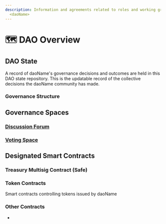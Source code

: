 ```yaml
---
description: Information and agreements related to roles and working groups within
  <daoName>
---
```


# 🗺 DAO Overview

<!-- Introduce your DAO's governance process here. -->

## DAO State

A record of daoName's governance decisions and outcomes are held in this DAO state repository. This is the updatable record of the collective decisions the daoName community has made.&#x20;

<!-- Describe how your DAO will maintain and interact with the DAO state rep, and its significance in the governance system. -->

### Governance Structure

<!-- Briefly describe your DAO's governance structure here to provide useful context. Be sure to provide links into your governance documentation to help readers gather more information as needed. Simple visuals can be helpful too. -->

## Governance Spaces

### [Discussion Forum](https://www.discourse.org/)

<!-- Briefly describe your governance discussion forum (such as discourse) and how it's used. Provide links to relevant topics or other resources. -->

### [Voting Space](https://snapshot.org/#/)

<!-- Briefly describe your voting space (such as snapshot) and how it's used. Be sure to provide links to any proposal standards or other relevant resources. -->

## Designated Smart Contracts

<!-- Briefly describe your DAO's use of its official smart contracts here, including multisig safes, token/badge contracts, or other contracts used by your organization. You may also wish to include which network(s) are in use and for what purpose. -->

### Treasury Multisig Contract (Safe)

<!--
List your treasury contracts here. You can use a style such as:
* Ethereum Mainnet: <mark style="color:yellow;">address</mark>
* Polygon Mainnet: <mark style="color:yellow;">address</mark>
-->

### Token Contracts

Smart contracts controlling tokens issued by daoName

### Other Contracts

*
